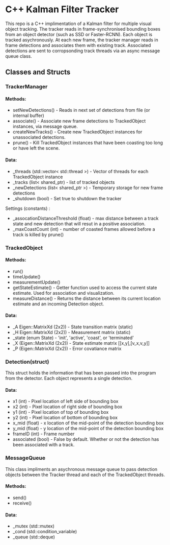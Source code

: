 # C++ Kalman Filter Tracker

This repo is a C++ implimentation of a Kalman filter for multiple visual object tracking. The tracker reads in frame-synchronised bounding boxes from an object detector (such as SSD or Faster-RCNN). Each object is tracked asychronously. At each new frame, the tracker manager reads in frame detections and associates them with existing track. Associated detections are sent to corropsonding track threads via an async message queue class. 


## Classes and Structs

### TrackerManager
#### Methods:
- setNewDetections() - Reads in next set of detections from file (or internal buffer)
- associate() - Associate new frame detections to TrackedObject instances, via message queue.
- createNewTracks() - Create new TrackedObject instances for unassociated detections. 
- prune() - Kill TrackedObject instances that have been coasting too long or have left the scene.

#### Data:
- _threads (std::vector< std::thread >) - Vector of threads for each TrackedObject instance
- _tracks (list< shared_ptr<TrackedObjects >) - list of tracked objects
- _newDetections (list< shared_ptr<Detection> >) - Temporary storage for new frame detections
- _shutdown (bool) - Set true to shutdown the tracker

Settings (constants) :
- _assocationDistanceThreshold (float) - max distance between a track state and new detection that will resut in a positive association.
- _maxCoastCount (int) - number of coasted frames allowed before a track is killed by prune()

### TrackedObject
#### Methods:
- run()
- timeUpdate()
- measurementUpdate()
- getStateEstimate() - Getter function used to access the current state estimate. Used for association and visualization. 
- measureDistance() - Returns the distance between its current location estimate and an incoming Detection object.
#### Data:
- _A Eigen::MatrixXd (2x2)) - State transition matrix (static) 
- _H Eigen::MatrixXd (2x2)) - Measurement matrix (static) 
- _state (enum State) - 'init', 'active', 'coast', or 'terminated' 
- _X (Eigen::MatrixXd (2x2)) - State estimate matrix [[x,y],[v_x,v_y]] 
- _P (Eigen::MatrixXd (2x2)) - Error covatiance matrix

### Detection(struct)
This struct holds the information that has been passed into the program from the detector. Each object represents a single detection.

#### Data:
- x1 (int) - Pixel location of left side of bounding box
- x2 (int) - Pixel location of right side of bounding box
- y1 (int) - Pixel location of top of bounding box
- y2 (int) - Pixel location of bottom of bounding box
- x_mid (float) - x location of the mid-point of the detection bounding box
- y_mid (float) - y location of the mid-point of the detection bounding box
- frameID (int) - Frame number
- associated (bool) - False by default. Whether or not the detection has been associated with a track.
### MessageQueue
This class impliments an asychronous message queue to pass detection objects between the Tracker thread and each of the TrackedObject threads. 

#### Methods:
- send()
- receive()

#### Data:
- _mutex (std::mutex)
- _cond (std::condition_variable)
- _queue (std::deque<T>)
